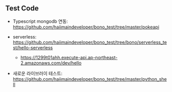 ## Test Code 

- Typescript mongodb 연동: https://github.com/haiimaindeveloper/bono_test/tree/master/pokeapi

- serverless: https://github.com/haiimaindeveloper/bono_test/tree/bono/serverless_test/hello-serverless
  - https://1299t01ahh.execute-api.ap-northeast-2.amazonaws.com/dev/hello

- 새로운 라이브러이 테스트: https://github.com/haiimaindeveloper/bono_test/tree/master/python_shell
